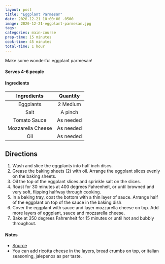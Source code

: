 ```yaml
---
layout: post
title: "Eggplant Parmesan"
date: 2020-12-21 18:00:00 -0500
image: 2020-12-21-eggplant-parmesan.jpg
tags: 
categories: main-course
prep-time: 15 minutes
cook-time: 45 minutes
total-time: 1 hour
---
```


Make some wonderful eggplant parmesan!

#### Serves 4-6 people

#### Ingredients

|    Ingredients    |  Quantity |
|:-----------------:|:---------:|
|     Eggplants     |  2 Medium |
|        Salt       |  A pinch  |
|    Tomato Sauce   | As needed |
| Mozzarella Cheese | As needed |
|        Oil        | As needed |

## Directions

1. Wash and slice the eggplants into half inch discs.
2. Grease the baking sheets (2) with oil. Arrange the eggplant slices evenly on the baking sheets. 
3. Oil the top of the eggplant slices and sprinkle salt on the slices.
4. Roast for 30 minutes at 400 degrees Fahrenheit, or until browned and very soft, flipping halfway through cooking.
5. In a baking tray, coat the bottom with a thin layer of sauce. Arrange half of the eggplant on top of the sauce in the baking dish.
6. Cover the eggplant with sauce and layer mozzarella cheese on top. Add more layers of eggplant, sauce and mozzarella cheese.
7. Bake at 350 degrees Fahrenheit for 15 minutes or until hot and bubbly throughout.

#### Notes

* [Source](https://healthymidwesterngirl.com/vegan-eggplant-parmesan/)
* You can add ricotta cheese in the layers, bread crumbs on top, or italian seasoning, jalepenos as per taste.